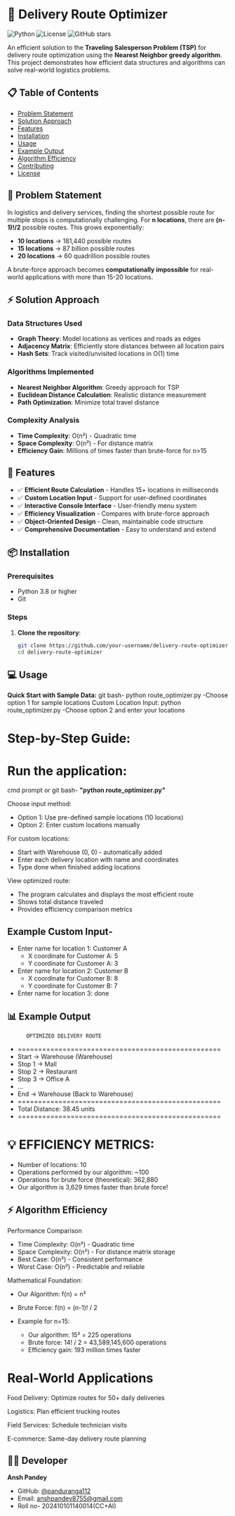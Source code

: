 # 🚚 Delivery Route Optimizer

![Python](https://img.shields.io/badge/Python-3.8%2B-blue)
![License](https://img.shields.io/badge/License-MIT-green)
![GitHub stars](https://img.shields.io/github/stars/your-username/delivery-route-optimizer?style=social)

An efficient solution to the **Traveling Salesperson Problem (TSP)** for delivery route optimization using the **Nearest Neighbor greedy algorithm**. This project demonstrates how efficient data structures and algorithms can solve real-world logistics problems.

## 📋 Table of Contents
- [Problem Statement](#problem-statement)
- [Solution Approach](#solution-approach)
- [Features](#features)
- [Installation](#installation)
- [Usage](#usage)
- [Example Output](#example-output)
- [Algorithm Efficiency](#algorithm-efficiency)
- [Contributing](#contributing)
- [License](#license)

## 🎯 Problem Statement

In logistics and delivery services, finding the shortest possible route for multiple stops is computationally challenging. For **n locations**, there are **(n-1)!/2** possible routes. This grows exponentially:

- **10 locations** → 181,440 possible routes
- **15 locations** → 87 billion possible routes  
- **20 locations** → 60 quadrillion possible routes

A brute-force approach becomes **computationally impossible** for real-world applications with more than 15-20 locations.

## ⚡ Solution Approach

### Data Structures Used
- **Graph Theory**: Model locations as vertices and roads as edges
- **Adjacency Matrix**: Efficiently store distances between all location pairs
- **Hash Sets**: Track visited/unvisited locations in O(1) time

### Algorithms Implemented
- **Nearest Neighbor Algorithm**: Greedy approach for TSP
- **Euclidean Distance Calculation**: Realistic distance measurement
- **Path Optimization**: Minimize total travel distance

### Complexity Analysis
- **Time Complexity**: O(n²) - Quadratic time
- **Space Complexity**: O(n²) - For distance matrix
- **Efficiency Gain**: Millions of times faster than brute-force for n>15

## 🚀 Features

- ✅ **Efficient Route Calculation** - Handles 15+ locations in milliseconds
- ✅ **Custom Location Input** - Support for user-defined coordinates
- ✅ **Interactive Console Interface** - User-friendly menu system
- ✅ **Efficiency Visualization** - Compares with brute-force approach
- ✅ **Object-Oriented Design** - Clean, maintainable code structure
- ✅ **Comprehensive Documentation** - Easy to understand and extend

## 📦 Installation

### Prerequisites
- Python 3.8 or higher
- Git

### Steps
1. **Clone the repository**:
   ```bash
   git clone https://github.com/your-username/delivery-route-optimizer.git
   cd delivery-route-optimizer

## 💻 Usage
**Quick Start with Sample Data:**
git bash-
python route_optimizer.py
-Choose option 1 for sample locations
Custom Location Input:
python route_optimizer.py
-Choose option 2 and enter your locations


# Step-by-Step Guide:
# Run the application:
cmd prompt or git bash-
**"python route_optimizer.py"**

Choose input method:
- Option 1: Use pre-defined sample locations (10 locations)
- Option 2: Enter custom locations manually

For custom locations:
- Start with Warehouse (0, 0) - automatically added
- Enter each delivery location with name and coordinates
- Type done when finished adding locations

View optimized route:
- The program calculates and displays the most efficient route
- Shows total distance traveled
- Provides efficiency comparison metrics

## Example Custom Input-
 - Enter name for location 1: Customer A
   - X coordinate for Customer A: 5
   - Y coordinate for Customer A: 3
- Enter name for location 2: Customer B
  - X coordinate for Customer B: 8
  - Y coordinate for Customer B: 7
- Enter name for location 3: done

## 📊 Example Output 
          OPTIMIZED DELIVERY ROUTE
- ==================================================
- Start -> Warehouse (Warehouse)
- Stop  1 -> Mall
- Stop  2 -> Restaurant
- Stop  3 -> Office A
- ...
- End   -> Warehouse (Back to Warehouse)
- ==================================================
- Total Distance: 38.45 units
- ==================================================

# 💡 EFFICIENCY METRICS:
  - Number of locations: 10
  - Operations performed by our algorithm: ~100
  - Operations for brute force (theoretical): 362,880
  - Our algorithm is 3,629 times faster than brute force!

## ⚡ Algorithm Efficiency
Performance Comparison
- Time Complexity: O(n²) - Quadratic time
- Space Complexity: O(n²) - For distance matrix storage
- Best Case: O(n²) - Consistent performance
- Worst Case: O(n²) - Predictable and reliable

Mathematical Foundation:
- Our Algorithm: f(n) = n²
- Brute Force: f(n) = (n-1)! / 2

- Example for n=15:
  - Our algorithm: 15² = 225 operations
  - Brute force: 14! / 2 = 43,589,145,600 operations
  - Efficiency gain: 193 million times faster

# Real-World Applications
Food Delivery: Optimize routes for 50+ daily deliveries

Logistics: Plan efficient trucking routes

Field Services: Schedule technician visits

E-commerce: Same-day delivery route planning



## 👨‍💻 Developer
**Ansh Pandey**  
- GitHub: [@panduranga112](https://github.com/panduranga112)
- Email: anshpandey8755@gmail.com
- Roll no- 202410101140014(CC+AI)
